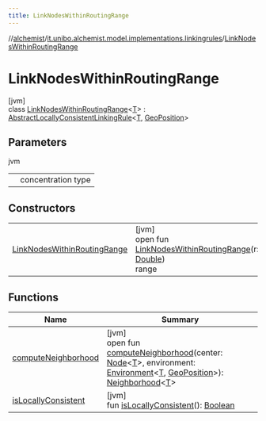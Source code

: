 ```yaml
---
title: LinkNodesWithinRoutingRange
---
```

//[alchemist](../../../index.html)/[it.unibo.alchemist.model.implementations.linkingrules](../index.html)/[LinkNodesWithinRoutingRange](index.html)



# LinkNodesWithinRoutingRange



[jvm]\
class [LinkNodesWithinRoutingRange](index.html)<[T](index.html)> : [AbstractLocallyConsistentLinkingRule](../-abstract-locally-consistent-linking-rule/index.html)<[T](../../it.unibo.alchemist.model.implementations.movestrategies.speed/-routing-trace-dependant-speed/index.html), [GeoPosition](../../it.unibo.alchemist.model.interfaces/-geo-position/index.html)>



## Parameters


jvm

| | |
|---|---|
| <T> | concentration type |



## Constructors


| | |
|---|---|
| [LinkNodesWithinRoutingRange](-link-nodes-within-routing-range.html) | [jvm]<br>open fun [LinkNodesWithinRoutingRange](-link-nodes-within-routing-range.html)(r: [Double](https://kotlinlang.org/api/latest/jvm/stdlib/kotlin/-double/index.html))<br>range |


## Functions


| Name | Summary |
|---|---|
| [computeNeighborhood](compute-neighborhood.html) | [jvm]<br>open fun [computeNeighborhood](compute-neighborhood.html)(center: [Node](../../it.unibo.alchemist.model.interfaces/-node/index.html)<[T](../../it.unibo.alchemist.model.implementations.movestrategies.speed/-routing-trace-dependant-speed/index.html)>, environment: [Environment](../../it.unibo.alchemist.model.interfaces/-environment/index.html)<[T](../../it.unibo.alchemist.model.implementations.movestrategies.speed/-routing-trace-dependant-speed/index.html), [GeoPosition](../../it.unibo.alchemist.model.interfaces/-geo-position/index.html)>): [Neighborhood](../../it.unibo.alchemist.model.interfaces/-neighborhood/index.html)<[T](../../it.unibo.alchemist.model.implementations.movestrategies.speed/-routing-trace-dependant-speed/index.html)> |
| [isLocallyConsistent](../-abstract-locally-consistent-linking-rule/is-locally-consistent.html) | [jvm]<br>fun [isLocallyConsistent](../-abstract-locally-consistent-linking-rule/is-locally-consistent.html)(): [Boolean](https://kotlinlang.org/api/latest/jvm/stdlib/kotlin/-boolean/index.html) |

